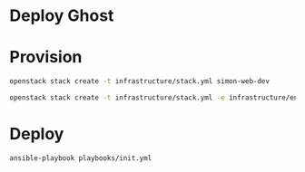 # Deploy Ghost

# Provision

```bash
openstack stack create -t infrastructure/stack.yml simon-web-dev
```

```bash
openstack stack create -t infrastructure/stack.yml -e infrastructure/env/prod.yml simon-web-dev
```



# Deploy

```bash
ansible-playbook playbooks/init.yml
```
